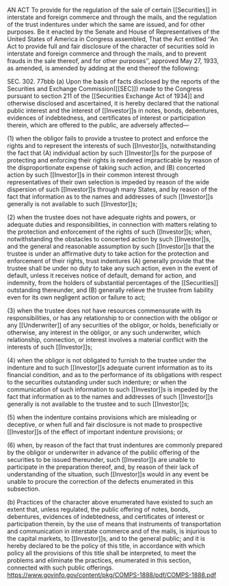 AN ACT To provide for the regulation of the sale of certain [[Securities]] in interstate and foreign commerce and through the mails, and the regulation of the trust indentures under which the same are issued, and for other purposes.
Be it enacted by the Senate and House of Representatives of the United States of America in Congress assembled, That the Act entitled ‘‘An Act to provide full and fair disclosure of the character of securities sold in interstate and foreign commerce and through the mails, and to prevent frauds in the sale thereof, and for other purposes’’, approved May 27, 1933, as amended, is amended by adding at the end thereof the following:

SEC. 302. 77bbb (a) Upon the basis of facts disclosed by the reports of the Securities and Exchange Commission([[SEC]]) made to the Congress pursuant to section 211 of the [[Securities Exchange Act of 1934]] and otherwise disclosed and ascertained, it is hereby declared that the national public interest and the interest of [[Investor]]s in notes, bonds, debentures, evidences of indebtedness, and certificates of interest or participation therein, which are offered to the public, are adversely affected—

(1) when the obligor fails to provide a trustee to protect and enforce the rights and to represent the interests of such [[Investor]]s, notwithstanding the fact that (A) individual action by such [[Investor]]s for the purpose of protecting and enforcing their rights is rendered impracticable by reason of the disproportionate expense of taking such action, and (B) concerted action by such [[Investor]]s in their common interest through representatives of their own selection is impeded by reason of the wide dispersion of such [[Investor]]s through many States, and by reason of the fact that information as to the names and addresses of such [[Investor]]s generally is not available to such [[Investor]]s;

(2) when the trustee does not have adequate rights and powers, or adequate duties and responsibilities, in connection with matters relating to the protection and enforcement of the rights of such [[Investor]]s; when, notwithstanding the obstacles to concerted action by such [[Investor]]s, and the general and reasonable assumption by such [[Investor]]s that the trustee is under an affirmative duty to take action for the protection and enforcement of their rights, trust indentures (A) generally provide that the trustee shall be under no duty to take any such action, even in the event of default, unless it receives notice of default, demand for action, and indemnity, from the holders of substantial percentages of the [[Securities]] outstanding thereunder, and (B) generally relieve the trustee from liability even for its own negligent action or failure to act;

(3) when the trustee does not have resources commensurate with its responsibilities, or has any relationship to or connection with the obligor or any [[Underwriter]] of any securities of the obligor, or holds, beneficially or otherwise, any interest in the obligor, or any such underwriter, which relationship, connection, or interest involves a material conflict with the interests of such [[Investor]]s;

(4) when the obligor is not obligated to furnish to the trustee under the indenture and to such [[Investor]]s adequate current information as to its financial condition, and as to the performance of its obligations with respect to the securities outstanding under such indenture; or when the communication of such information to such [[Investor]]s is impeded by the fact that information as to the names and addresses of such [[Investor]]s generally is not available to the trustee and to such [[Investor]]s;

(5) when the indenture contains provisions which are misleading or deceptive, or when full and fair disclosure is not made to prospective [[Investor]]s of the effect of important indenture provisions; or

(6) when, by reason of the fact that trust indentures are commonly prepared by the obligor or underwriter in advance of the public offering of the securities to be issued thereunder, such [[Investor]]s are unable to participate in the preparation thereof, and, by reason of their lack of understanding of the situation, such [[Investor]]s would in any event be unable to procure the correction of the defects enumerated in this subsection.

(b) Practices of the character above enumerated have existed
to such an extent that, unless regulated, the public offering of notes, bonds, debentures, evidences of indebtedness, and certificates of interest or participation therein, by the use of means that instruments of transportation and communication in interstate commerce and of the mails, is injurious to the capital markets, to [[Investor]]s, and to the general public; and it is hereby declared to be the policy of this title, in accordance with which policy all the provisions of this title shall be interpreted, to meet the problems and eliminate the practices, enumerated in this section, connected with such public offerings.
https://www.govinfo.gov/content/pkg/COMPS-1888/pdf/COMPS-1888.pdf
